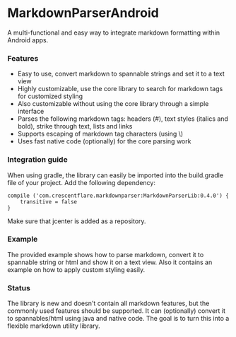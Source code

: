 # MarkdownParserAndroid
A multi-functional and easy way to integrate markdown formatting within Android apps.

### Features

* Easy to use, convert markdown to spannable strings and set it to a text view
* Highly customizable, use the core library to search for markdown tags for customized styling
* Also customizable without using the core library through a simple interface
* Parses the following markdown tags: headers (\#), text styles (italics and bold), strike through text, lists and links
* Supports escaping of markdown tag characters (using \\)
* Uses fast native code (optionally) for the core parsing work

### Integration guide
When using gradle, the library can easily be imported into the build.gradle file of your project. Add the following dependency:

    compile ('com.crescentflare.markdownparser:MarkdownParserLib:0.4.0') {
        transitive = false
    }

Make sure that jcenter is added as a repository.

### Example
The provided example shows how to parse markdown, convert it to spannable string or html and show it on a text view. Also it contains an example on how to apply custom styling easily.

### Status
The library is new and doesn't contain all markdown features, but the commonly used features should be supported. It can (optionally) convert it to spannables/html using java and native code. The goal is to turn this into a flexible markdown utility library.